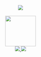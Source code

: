 <h1 align="center">
	<img src="https://readme-typing-svg.herokuapp.com/?font=Righteous&size=35&center=true&vCenter=true&width=180&height=70&duration=4000&color=001a57&lines=Hello!+👋;+I'm+Gon!;" />
</h1>

<div id="header" align="center">
  <img src="https://media.giphy.com/media/M9gbBd9nbDrOTu1Mqx/giphy.gif" width="100"/>
</div>
<div id="badges" align="center">
	<a href="mailto:gonzalomalaspina2005@gmail.com"> 
    	<img src="https://img.shields.io/badge/Gmail-333333?style=for-the-badge&logo=gmail&logoColor=red" />
  </a>
  </a>
  	<a href="https://www.instagram.com/gon_malaspina" target="_blank">
    	<img src="https://img.shields.io/badge/Instagram-%23E4405F.svg?style=for-the-badge&logo=Instagram&logoColor=white" />
  </a>
</div>
